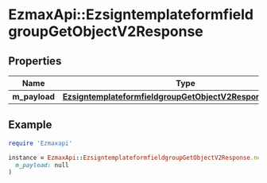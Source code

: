 # EzmaxApi::EzsigntemplateformfieldgroupGetObjectV2Response

## Properties

| Name | Type | Description | Notes |
| ---- | ---- | ----------- | ----- |
| **m_payload** | [**EzsigntemplateformfieldgroupGetObjectV2ResponseMPayload**](EzsigntemplateformfieldgroupGetObjectV2ResponseMPayload.md) |  |  |

## Example

```ruby
require 'Ezmaxapi'

instance = EzmaxApi::EzsigntemplateformfieldgroupGetObjectV2Response.new(
  m_payload: null
)
```

